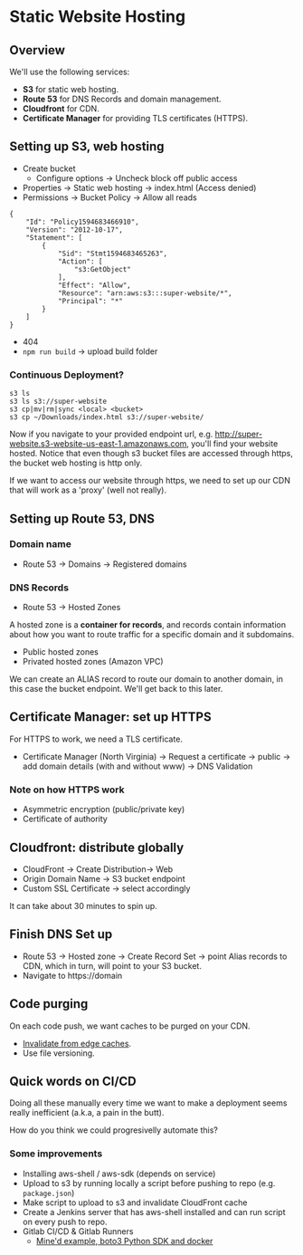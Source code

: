 # Static Website Hosting

## Overview

We'll use the following services:

* __S3__ for static web hosting.
* __Route 53__ for DNS Records and domain management.
* __Cloudfront__ for CDN.
* __Certificate Manager__ for providing TLS certificates (HTTPS).

## Setting up S3, web hosting

* Create bucket
	* Configure options -> Uncheck block off public access
* Properties -> Static web hosting -> index.html (Access denied)
* Permissions -> Bucket Policy -> Allow all reads

```
{
    "Id": "Policy1594683466910",
    "Version": "2012-10-17",
    "Statement": [
        {
            "Sid": "Stmt1594683465263",
            "Action": [
                "s3:GetObject"
            ],
            "Effect": "Allow",
            "Resource": "arn:aws:s3:::super-website/*",
            "Principal": "*"
        }
    ]
}
```

* 404
* `npm run build` -> upload build folder

### Continuous Deployment?

```
s3 ls
s3 ls s3://super-website
s3 cp|mv|rm|sync <local> <bucket>
s3 cp ~/Downloads/index.html s3://super-website/
```

Now if you navigate to your provided endpoint url, e.g. http://super-website.s3-website-us-east-1.amazonaws.com, you'll find your website hosted. Notice that even though s3 bucket files are accessed through https, the bucket web hosting is http only.

If we want to access our website through https, we need to set up our CDN that will work as a 'proxy' (well not really).

## Setting up Route 53, DNS

### Domain name

* Route 53 -> Domains -> Registered domains

### DNS Records

* Route 53 -> Hosted Zones

A hosted zone is a __container for records__, and records contain information about how you want to route traffic for a specific domain and it subdomains.

* Public hosted zones
* Privated hosted zones (Amazon VPC)

We can create an ALIAS record to route our domain to another domain, in this case the bucket endpoint. We'll get back to this later.

## Certificate Manager: set up HTTPS

For HTTPS to work, we need a TLS certificate.

* Certificate Manager (North Virginia) -> Request a certificate -> public -> add domain details (with and without www) -> DNS Validation

### Note on how HTTPS work

* Asymmetric encryption (public/private key)
* Certificate of authority

## Cloudfront: distribute globally

* CloudFront -> Create Distribution-> Web
* Origin Domain Name -> S3 bucket endpoint
* Custom SSL Certificate -> select accordingly

It can take about 30 minutes to spin up.

## Finish DNS Set up

* Route 53 -> Hosted zone -> Create Record Set -> point Alias records to CDN, which in turn, will point to your S3 bucket.
* Navigate to https://domain

## Code purging

On each code push, we want caches to be purged on your CDN.

* [Invalidate from edge caches](https://docs.aws.amazon.com/AmazonCloudFront/latest/DeveloperGuide/Invalidation.html).
* Use file versioning.

## Quick words on CI/CD

Doing all these manually every time we want to make a deployment seems really inefficient (a.k.a, a pain in the butt).

How do you think we could progresivelly automate this?

### Some improvements

* Installing aws-shell / aws-sdk (depends on service)
* Upload to s3 by running locally a script before pushing to repo (e.g. `package.json`)
* Make script to upload to s3 and invalidate CloudFront cache
* Create a Jenkins server that has aws-shell installed and can run script on every push to repo.
* Gitlab CI/CD & Gitlab Runners
	* [Mine'd example, boto3 Python SDK and docker](https://git.amalgama.co/mined/mined-server/-/blob/master/.gitlab-ci.yml)
